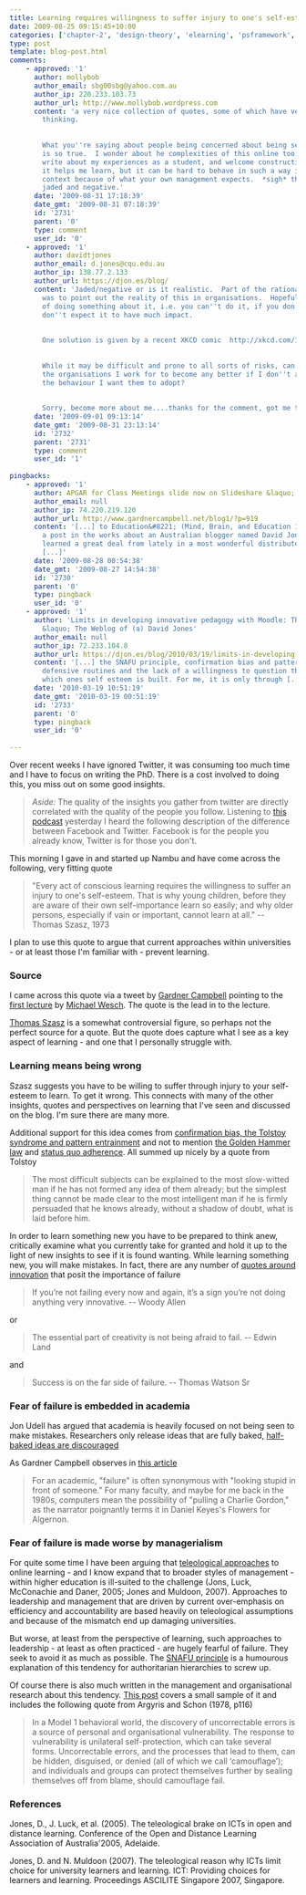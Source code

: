 ```yaml
---
title: Learning requires willingness to suffer injury to one's self-esteem
date: 2009-08-25 09:15:45+10:00
categories: ['chapter-2', 'design-theory', 'elearning', 'psframework', 'thesis']
type: post
template: blog-post.html
comments:
    - approved: '1'
      author: mollybob
      author_email: sbg00sbg@yahoo.com.au
      author_ip: 220.233.103.73
      author_url: http://www.mollybob.wordpress.com
      content: 'a very nice collection of quotes, some of which have very much left me
        thinking.
    
    
        What you''re saying about people being concerned about being seen to be incorrect
        is so true.  I wonder about he complexities of this online too... I am happy to
        write about my experiences as a student, and welcome constructive criticism as
        it helps me learn, but it can be hard to behave in such a way in a professional
        context because of what your own management expects.  *sigh* that sounds so very
        jaded and negative.'
      date: '2009-08-31 17:18:39'
      date_gmt: '2009-08-31 07:18:39'
      id: '2731'
      parent: '0'
      type: comment
      user_id: '0'
    - approved: '1'
      author: davidtjones
      author_email: d.jones@cqu.edu.au
      author_ip: 138.77.2.133
      author_url: https://djon.es/blog/
      content: 'Jaded/negative or is it realistic.  Part of the rationale for the post
        was to point out the reality of this in organisations.  Hopefully with the aim
        of doing something about it, i.e. you can''t do it, if you don''t recognise it.   I
        don''t expect it to have much impact.
    
    
        One solution is given by a recent XKCD comic  http://xkcd.com/137/
    
    
        While it may be difficult and prone to all sorts of risks, can I really expect
        the organisations I work for to become any better if I don''t adopt/demonstrate
        the behaviour I want them to adopt?
    
    
        Sorry, become more about me....thanks for the comment, got me thinking some more.'
      date: '2009-09-01 09:13:14'
      date_gmt: '2009-08-31 23:13:14'
      id: '2732'
      parent: '2731'
      type: comment
      user_id: '1'
    
pingbacks:
    - approved: '1'
      author: APGAR for Class Meetings slide now on Slideshare &laquo; Gardner Writes
      author_email: null
      author_ip: 74.220.219.120
      author_url: http://www.gardnercampbell.net/blog1/?p=919
      content: '[...] to Education&#8221; (Mind, Brain, and Education 1:1). I also have
        a post in the works about an Australian blogger named David Jones whom I&#8217;ve
        learned a great deal from lately in a most wonderful distributed conversation.
        [...]'
      date: '2009-08-28 00:54:38'
      date_gmt: '2009-08-27 14:54:38'
      id: '2730'
      parent: '0'
      type: pingback
      user_id: '0'
    - approved: '1'
      author: 'Limits in developing innovative pedagogy with Moodle: The story of BIM
        &laquo; The Weblog of (a) David Jones'
      author_email: null
      author_ip: 72.233.104.8
      author_url: https://djon.es/blog/2010/03/19/limits-in-developing-innovative-pedagogy-with-moodle-the-story-of-bim/
      content: '[...] the SNAFU principle, confirmation bias and pattern entrainment,
        defensive routines and the lack of a willingness to question the practices on
        which ones self esteem is built. For me, it is only through [...]'
      date: '2010-03-19 10:51:19'
      date_gmt: '2010-03-19 00:51:19'
      id: '2733'
      parent: '0'
      type: pingback
      user_id: '0'
    
---
```

Over recent weeks I have ignored Twitter, it was consuming too much time and I have to focus on writing the PhD. There is a cost involved to doing this, you miss out on some good insights.

> _Aside:_ The quality of the insights you gather from twitter are directly correlated with the quality of the people you follow. Listening to [this podcast](http://www.educause.edu/blog/gbayne/PodcastSocialMediaintheClassro/177590) yesterday I heard the following description of the difference between Facebook and Twitter. Facebook is for the people you already know, Twitter is for those you don't.

This morning I gave in and started up Nambu and have come across the following, very fitting quote

> "Every act of conscious learning requires the willingness to suffer an injury to one's self-esteem. That is why young children, before they are aware of their own self-importance learn so easily; and why older persons, especially if vain or important, cannot learn at all." -- Thomas Szasz, 1973

I plan to use this quote to argue that current approaches within universities - or at least those I'm familiar with - prevent learning.

### Source

I came across this quote via a tweet by [Gardner Campbell](http://www.gardnercampbell.net/blog1/) pointing to the [first lecture](http://fall09.wetpaint.com/page/Lecture+One:+Introductions) by [Michael Wesch](http://mediatedcultures.net/about.htm). The quote is the lead in to the lecture.

[Thomas Szasz](http://en.wikipedia.org/wiki/Thomas_Szasz) is a somewhat controversial figure, so perhaps not the perfect source for a quote. But the quote does capture what I see as a key aspect of learning - and one that I personally struggle with.

### Learning means being wrong

Szasz suggests you have to be willing to suffer through injury to your self-esteem to learn. To get it wrong. This connects with many of the other insights, quotes and perspectives on learning that I've seen and discussed on the blog. I'm sure there are many more.

Additional support for this idea comes from [confirmation bias, the Tolstoy syndrome and pattern entrainment](/blog2/2009/06/23/confirmation-bias-the-tolstoy-syndrome-and-pattern-entrainment/) and not to mention [the Golden Hammer law](/blog2/2008/11/19/tool-users-research-hammers-and-the-law-of-instrument/) and [status quo adherence](/blog2/2009/04/09/edupunk-rules-technology-i-ii-and-3-understanding-and-improving-the-practice-of-instructional-technology/#statusQuo). All summed up nicely by a quote from Tolstoy

> The most difficult subjects can be explained to the most slow-witted man if he has not formed any idea of them already; but the simplest thing cannot be made clear to the most intelligent man if he is firmly persuaded that he knows already, without a shadow of doubt, what is laid before him.

In order to learn something new you have to be prepared to think anew, critically examine what you currently take for granted and hold it up to the light of new insights to see if it is found wanting. While learning something new, you will make mistakes. In fact, there are any number of [quotes around innovation](/blog2/2009/05/13/quotes-about-innovation-and-creativity/) that posit the importance of failure

> If you’re not failing every now and again, it’s a sign you’re not doing anything very innovative. -- Woody Allen

or

> The essential part of creativity is not being afraid to fail. -- Edwin Land

and

> Success is on the far side of failure. -- Thomas Watson Sr

### Fear of failure is embedded in academia

Jon Udell has argued that academia is heavily focused on not being seen to make mistakes. Researchers only release ideas that are fully baked, [half-baked ideas are discouraged](http://www.educause.edu/Resources/TheDisruptiveNatureofTechnolog/161954)

As Gardner Campbell observes in [this article](http://www.educause.edu/EDUCAUSE+Review/EDUCAUSEReviewMagazineVolume42/MyComputerRomance/161906)

> For an academic, "failure" is often synonymous with "looking stupid in front of someone." For many faculty, and maybe for me back in the 1980s, computers mean the possibility of "pulling a Charlie Gordon," as the narrator poignantly terms it in Daniel Keyes's Flowers for Algernon.

### Fear of failure is made worse by managerialism

For quite some time I have been arguing that [teleological approaches](/blog2/2009/06/05/teleological-design-definition-and-weaknesses/) to online learning - and I know expand that to broader styles of management - within higher education is ill-suited to the challenge (Jons, Luck, McConachie and Daner, 2005; Jones and Muldoon, 2007). Approaches to leadership and management that are driven by current over-emphasis on efficiency and accountability are based heavily on teleological assumptions and because of the mismatch end up damaging universities.

But worse, at least from the perspective of learning, such approaches to leadership - at least as often practiced - are hugely fearful of failure. They seek to avoid it as much as possible. The [SNAFU principle](http://catb.org/~esr/jargon/html/S/SNAFU-principle.html) is a humourous explanation of this tendency for authoritarian hierarchies to screw up.

Of course there is also much written in the management and organisational research about this tendency. [This post](/blog2/2009/05/08/why-dont-we-e-learn-over-emphasis-on-rationality-and-defensive-routines/) covers a small sample of it and includes the following quote from Argyris and Schon (1978, p116)

> In a Model 1 behavioral world, the discovery of uncorrectable errors is a source of personal and organisational vulnerability. The response to vulnerability is unilateral self-protection, which can take several forms. Uncorrectable errors, and the processes that lead to them, can be hidden, disguised, or denied (all of which we call ‘camouflage’); and individuals and groups can protect themselves further by sealing themselves off from blame, should camouflage fail.

### References

Jones, D., J. Luck, et al. (2005). The teleological brake on ICTs in open and distance learning. Conference of the Open and Distance Learning Association of Australia'2005, Adelaide.

Jones, D. and N. Muldoon (2007). The teleological reason why ICTs limit choice for university learners and learning. ICT: Providing choices for learners and learning. Proceedings ASCILITE Singapore 2007, Singapore.